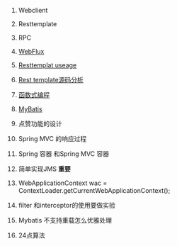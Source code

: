 1. Webclient
2. Resttemplate
3. RPC


4. [WebFlux](Java-web\WebFlux.md)

5. [Resttemplat useage](Java-web\Spring-Boot\RestTemplate的使用.md )

6. [Rest template源码分析](源码分析\SpringBoot\RestTemplate-01.md)

7. [函数式编程](Java基础\Java基础--38--函数式编程.md)

8. [MyBatis](/Java-web\MyBatis/mybatis-01.md)

9. 点赞功能的设计

10. Spring MVC 的响应过程

11. Spring 容器 和Spring MVC 容器

12. 简单实现JMS __重要__

13. WebApplicationContext wac = ContextLoader.getCurrentWebApplicationContext();

14. filter 和interceptor的使用要做实验

15. Mybatis 不支持重载怎么优雅处理

16. 24点算法

